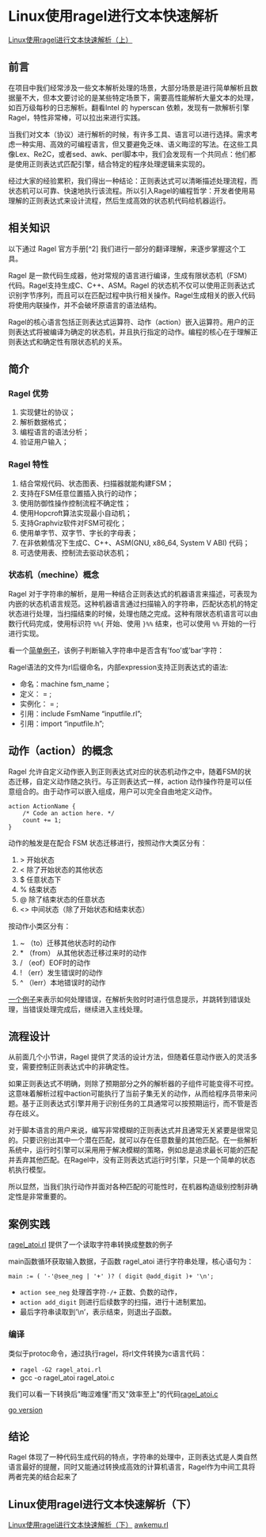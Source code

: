 # Linux使用ragel进行文本快速解析

[Linux使用ragel进行文本快速解析（上）](https://blog.csdn.net/stayneckwind2/java/article/details/89285762)

## 前言

在项目中我们经常涉及一些文本解析处理的场景，大部分场景是进行简单解析且数据量不大，但本文要讨论的是某些特定场景下，需要高性能解析大量文本的处理，如百万级每秒的日志解析。翻看Intel 的 hyperscan 依赖，发现有一款解析引擎Ragel，特性非常棒，可以拉出来进行实践。

当我们对文本（协议）进行解析的时候，有许多工具、语言可以进行选择。需求考虑一种实用、高效的可编程语言，但又要避免乏味、语义晦涩的写法。在这些工具像Lex、Re2C，或者sed、awk、perl脚本中，我们会发现有一个共同点：他们都是使用正则表达式匹配引擎，结合特定的程序处理逻辑来实现的。

经过大家的经验累积，我们得出一种结论：正则表达式可以清晰描述处理流程，而状态机可以可靠、快速地执行该流程。所以引入Ragel的编程哲学：开发者使用易理解的正则表达式来设计流程，然后生成高效的状态机代码给机器运行。

## 相关知识

以下通过 Ragel 官方手册[^2] 我们进行一部分的翻译理解，来逐步掌握这个工具。

Ragel 是一款代码生成器，他对常规的语言进行编译，生成有限状态机（FSM）代码。Ragel支持生成C、C++、ASM。Ragel 的状态机不仅可以使用正则表达式识别字节序列，而且可以在匹配过程中执行相关操作。Ragel生成相关的嵌入代码将使用内联操作，并不会破坏原语言的语法结构。

Ragel的核心语言包括正则表达式运算符、动作（action）嵌入运算符。用户的正则表达式将被编译为确定的状态机，并且执行指定的动作。编程的核心在于理解正则表达式和确定性有限状态机的关系。

## 简介

### Ragel 优势

1. 实现健壮的协议；
1. 解析数据格式；
1. 编程语言的语法分析；
1. 验证用户输入；

### Ragel 特性

1. 结合常规代码、状态图表、扫描器就能构建FSM；
1. 支持在FSM任意位置插入执行的动作；
1. 使用防御性操作控制流程不确定性；
1. 使用Hopcroft算法实现最小自动机；
1. 支持Graphviz软件对FSM可视化；
1. 使用单字节、双字节、字长的字母表；
1. 在非依赖情况下生成C、C++、ASM(GNU, x86_64, System V ABI) 代码；
1. 可选使用表、控制流去驱动状态机；

### 状态机（mechine）概念

Ragel 对于字符串的解析，是用一种结合正则表达式的机器语言来描述，可表现为内嵌的状态机语言规范。这种机器语言通过扫描输入的字符串，匹配状态机的特定状态进行处理，当扫描结束的时候，处理也随之完成。这种有限状态机语言可以由数行代码完成，使用标识符 `%%{` 开始、使用 `}%%` 结束，也可以使用 `%%` 开始的一行进行实现。

看一个[简单例子](foo_bar.rl)，该例子判断输入字符串中是否含有’foo’或’bar’字符：

Ragel语法的文件为rl后缀命名，内部expression支持正则表达式的语法:

- 命名：machine fsm_name；
- 定义： = ;
- 实例化： = ;
- 引用：include FsmName “inputfile.rl”;
- 引用：import “inputfile.h”;

## 动作（action）的概念

Ragel 允许自定义动作嵌入到正则表达式对应的状态机动作之中，随着FSM的状态迁移，自定义动作随之执行。与正则表达式一样，action 动作操作符是可以任意组合的。由于动作可以嵌入组成，用户可以完全自由地定义动作。

```rl
action ActionName {
	/* Code an action here. */
    count += 1;
}
```

动作的触发是在配合 FSM 状态迁移进行，按照动作大类区分有：

1. \> 开始状态
1. \< 除了开始状态的其他状态
1. \$ 任意状态下
1. \% 结束状态
1. \@ 除了结束状态的任意状态
1. \<> 中间状态（除了开始状态和结束状态）

按动作小类区分有：

1. \~ （to）迁移其他状态时的动作
1. \* （from） 从其他状态迁移过来时的动作
1. \/ （eof）EOF时的动作
1. \! （err）发生错误时的动作
1. \^ （lerr）本地错误时的动作

[一个例子](err.rl)来表示如何处理错误，在解析失败时时进行信息提示，并跳转到错误处理，当错误处理完成后，继续进入主线处理。

## 流程设计

从前面几个小节讲，Ragel 提供了灵活的设计方法，但随着任意动作嵌入的灵活多变，需要控制正则表达式中的非确定性。

如果正则表达式不明确，则除了预期部分之外的解析器的子组件可能变得不可控。这意味着解析过程中action可能执行了当前子集无关的动作，从而给程序员带来问题。基于正则表达式引擎并用于识别任务的工具通常可以按预期运行，而不管是否存在歧义。

对于脚本语言的用户来说，编写非常模糊的正则表达式并且通常无关紧要是很常见的。只要识别出其中一个潜在匹配，就可以存在任意数量的其他匹配。在一些解析系统中，运行时引擎可以采用用于解决模糊的策略，例如总是追求最长可能的匹配并丢弃其他匹配。在Ragel中，没有正则表达式运行时引擎，只是一个简单的状态机执行模型。

所以显然，当我们执行动作并面对各种匹配的可能性时，在机器构造级别控制非确定性是非常重要的。

## 案例实践

[ragel_atoi.rl](ragel_atoi.rl) 提供了一个读取字符串转换成整数的例子

main函数循环获取输入数据，子函数 ragel_atoi 进行字符串处理，核心语句为：

`main := ( '-'@see_neg | '+' )? ( digit @add_digit )+ '\n';`

- `action see_neg` 处理首字符`-/+` 正数、负数的动作，
- `action add_digit` 则进行后续数字的扫描，进行十进制累加。
- 最后字符串读取到’\n’，表示结束，则退出子函数。

### 编译

类似于protoc命令，通过执行ragel，将rl文件转换为c语言代码：

- `ragel -G2 ragel_atoi.rl`
- gcc -o ragel_atoi ragel_atoi.c

我们可以看一下转换后"晦涩难懂"而又"效率至上"的代码[ragel_atoi.c](ragel_atoi.c)

[go version](https://github.com/kbandla/ragel/blob/master/examples/go/atoi.rl)

## 结论

Ragel 体现了一种代码生成代码的特点，字符串的处理中，正则表达式是人类自然语言最好的提醒，同时又能通过转换成高效的计算机语言，Ragel作为中间工具将两者完美的结合起来了

## Linux使用ragel进行文本快速解析（下）

[Linux使用ragel进行文本快速解析（下）](https://blog.csdn.net/stayneckwind2/article/details/89290602)
[awkemu.rl](https://github.com/kbandla/ragel/blob/master/examples/awkemu.rl)
